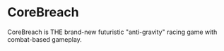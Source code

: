 CoreBreach
==========

CoreBreach is THE brand-new futuristic "anti-gravity" racing game with combat-based gameplay.